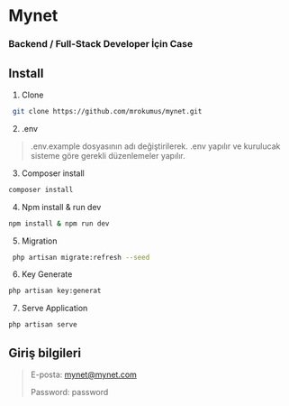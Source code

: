 # Mynet
### Backend / Full-Stack Developer İçin Case

## Install
1. Clone
```sh
 git clone https://github.com/mrokumus/mynet.git
```
2. .env
> .env.example dosyasının adı değiştirilerek. 
> .env yapılır ve kurulucak sisteme göre gerekli düzenlemeler yapılır.

3. Composer install
```sh
composer install
```
4. Npm install & run dev
```sh
npm install & npm run dev
```
5. Migration
```sh
 php artisan migrate:refresh --seed
```
6. Key Generate
```sh
php artisan key:generat
```
7. Serve Application
```sh
php artisan serve
```

## Giriş bilgileri

> E-posta: mynet@mynet.com
> 
> Password: password
